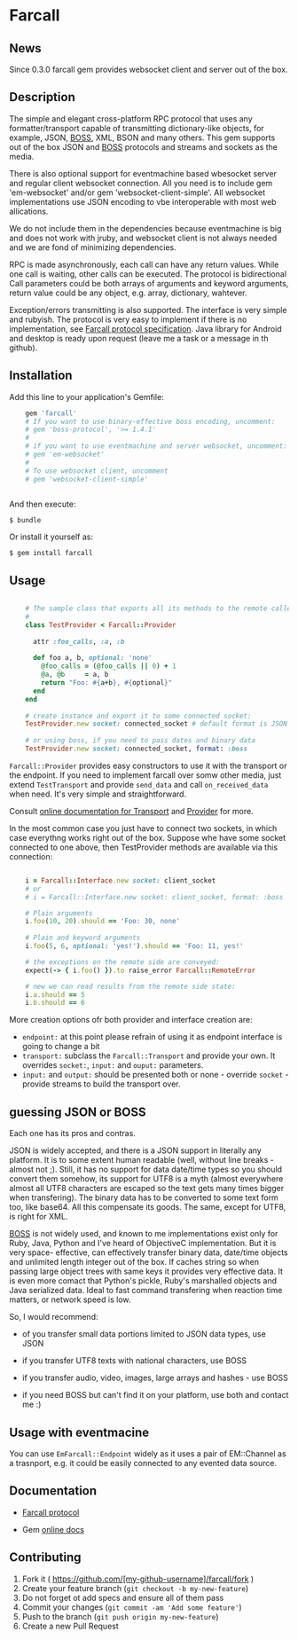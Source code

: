 # Farcall

## News

Since 0.3.0 farcall gem provides websocket client and server out of the box. 

## Description

The simple and elegant cross-platform RPC protocol that uses any formatter/transport capable of
transmitting dictionary-like objects, for example, JSON, 
[BOSS](https://github.com/sergeych/boss_protocol), XML, BSON and many others. This gem
supports out of the box JSON and [BOSS](https://github.com/sergeych/boss_protocol) protocols and
streams and sockets as the media.

There is also optional support for eventmachine based wbesocket server and regular client websocket
connection. All you need is to include gem 'em-websocket' and/or gem 'websocket-client-simple'. 
All websocket implementations use JSON encoding to vbe interoperable with most web allications.

We do not include them in the dependencies because eventmachine is big and does not work with jruby,
and websocket client is not always needed and we are fond of minimizing dependencies.

RPC is made asynchronously, each call can have any return values. While one call is waiting,
other calls can be executed. The protocol is bidirectional Call parameters could be
both arrays of arguments and keyword arguments, return value could be any object, e.g. array, 
dictionary, wahtever.

Exception/errors transmitting is also supported. The interface is very simple and rubyish. The 
protocol is very easy to implement if there is no implementation, see 
[Farcall protocol specification](https://github.com/sergeych/farcall/wiki). Java library for
Android and desktop is ready upon request (leave me a task or a message in th github).

## Installation

Add this line to your application's Gemfile:

```ruby
    gem 'farcall'
    # If you want to use binary-effective boss encoding, uncomment:
    # gem 'boss-protocol', '>= 1.4.1'
    #
    # if you want to use eventmachine and server websocket, uncomment:
    # gem 'em-websocket' 
    # 
    # To use websocket client, uncomment
    # gem 'websocket-client-simple'
     
```

And then execute:

    $ bundle

Or install it yourself as:

    $ gem install farcall

## Usage

```ruby

    # The sample class that exports all its methods to the remote callers:
    #
    class TestProvider < Farcall::Provider
    
      attr :foo_calls, :a, :b
    
      def foo a, b, optional: 'none'
        @foo_calls = (@foo_calls || 0) + 1
        @a, @b     = a, b
        return "Foo: #{a+b}, #{optional}"
      end
    end
    
    # create instance and export it to some connected socket:
    TestProvider.new socket: connected_socket # default format is JSON
    
    # or using boss, if you need to pass dates and binary data
    TestProvider.new socket: connected_socket, format: :boss
```

`Farcall::Provider` provides easy constructors to use it with the transport or the endpoint.
If you need to implement farcall over somw other media, just extend `TestTransport` and provide
`send_data` and call `on_received_data` when need. It's very simple and straightforward.

Consult [online documentation for Transport](http://www.rubydoc.info/gems/farcall/Farcall/Transport)
and [Provider](http://www.rubydoc.info/gems/farcall/Farcall/Provider) for more.

In the most common case you just have to connect two sockets, in which case everythng works right
out of the box. Suppose whe have some socket connected to one above, then TestProvider methods are 
available via this connection:

```ruby

    i = Farcall::Interface.new socket: client_socket
    # or
    # i = Farcall::Interface.new socket: client_socket, format: :boss

    # Plain arguments
    i.foo(10, 20).should == 'Foo: 30, none'
    
    # Plain and keyword arguments
    i.foo(5, 6, optional: 'yes!').should == 'Foo: 11, yes!'

    # the exceptions on the remote side are conveyed:
    expect(-> { i.foo() }).to raise_error Farcall::RemoteError

    # new we can read results from the remote side state:
    i.a.should == 5
    i.b.should == 6
```

More creation options ofr both provider and interface creation are:

* `endpoint:` at this point please refrain of using it as endpoint interface is going to change a 
              bit
* `transport:` subclass the `Farcall::Transport` and provide your own. It overrides `socket:`, 
               `input:` and `ouput:` parameters.
* `input:` and `output:` should be presented both or none - override `socket` - provide streams to
                         build the transport over.
                         
## guessing JSON or BOSS

Each one has its pros and contras. 

JSON is widely accepted, and there is a JSON support in literally any platform. It is to some extent
human readable (well, without line breaks - almost not ;). Still, it has no support for data 
date/time types so you should convert them somehow, its support for UTF8 is a myth (almost everywhere 
almost all UTF8 characters are escaped so the text gets many times bigger when transfering). The
binary data has to be converted to some text form too, like base64. All this compensate its goods. 
The same, except for UTF8, is right for XML.

[BOSS](https://github.com/sergeych/boss_protocol) is not widely used, and known to me implementations
exist only for Ruby, Java, Python and I've heard of ObjectiveC implementation. But it is very space-
effective, can effectively transfer binary data, date/time objects and unlimited length integer out
of the box. If caches string so when passing large object trees with same keys it provides very
effective data. It is even more comact that Python's pickle, Ruby's marshalled objects and Java 
serialized data. Ideal to fast command transfering when reaction time matters, or network speed is
low.

So, I would recommend:

- of you transfer small data portions limited to JSON data types, use JSON

- if you transfer UTF8 texts with national characters, use BOSS
 
- if you transfer audio, video, images, large arrays and hashes - use BOSS
 
- if you need BOSS but can't find it on your platform, use both and contact me :)

## Usage with eventmacine

You can use `EmFarcall::Endpoint` widely as it uses a pair of EM::Channel as a trasnport, e.g.
it could be easily connected to any evented data source.

## Documentation

* [Farcall protocol](https://github.com/sergeych/farcall/wiki)

* Gem [online docs](http://www.rubydoc.info/gems/farcall)

## Contributing

1. Fork it ( https://github.com/[my-github-username]/farcall/fork )
2. Create your feature branch (`git checkout -b my-new-feature`)
3. Do not forget ot add specs and ensure all of them pass
4. Commit your changes (`git commit -am 'Add some feature'`)
5. Push to the branch (`git push origin my-new-feature`)
6. Create a new Pull Request
